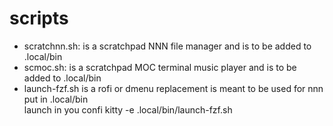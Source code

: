 # scripts
- scratchnn.sh: is a scratchpad NNN file manager and is to be added to .local/bin
- scmoc.sh: is a scratchpad MOC terminal music player and is to be added to .local/bin
- launch-fzf.sh is a rofi or dmenu replacement is meant to be used for nnn  put in .local/bin  
    launch in you confi kitty -e .local/bin/launch-fzf.sh
